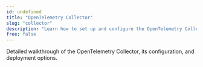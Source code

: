 ```yaml
---
id: undefined
title: "OpenTelemetry Collector"
slug: "collector"
description: "Learn how to set up and configure the OpenTelemetry Collector to receive, process, and export telemetry data efficiently."
free: false
---
```


Detailed walkthrough of the OpenTelemetry Collector, its configuration, and deployment options.
